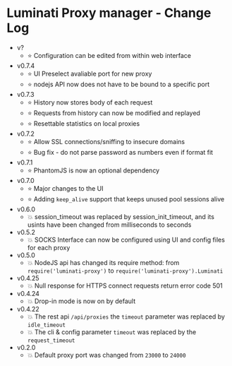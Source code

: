 # Luminati Proxy manager - Change Log

- v?
  - :star: Configuration can be edited from within web interface
- v0.7.4
  - :star: UI Preselect avaliable port for new proxy
  - :star: nodejs API now does not have to be bound to a specific port
- v0.7.3
  - :star: History now stores body of each request
  - :star: Requests from history can now be modified and replayed
  - :star: Resettable statistics on local proxies
- v0.7.2
  - :star: Allow SSL connections/sniffing to insecure domains
  - :star: Bug fix - do not parse password as numbers even if format fit
- v0.7.1
  - :star: PhantomJS is now an optional dependency
- v0.7.0
  - :star: Major changes to the UI
  - :star: Adding `keep_alive` support that keeps unused pool sessions alive
- v0.6.0
  - :boom: session_timeout was replaced by session_init_timeout, and its usints
  have been changed from milliseconds to seconds
- v0.5.2
  - :boom: SOCKS Interface can now be configured using UI and config files for
  each proxy
- v0.5.0
  - :boom: NodeJS api has changed its require method: from
  `require('luminati-proxy')` to `require('luminati-proxy').Luminati`
- v0.4.25
  - :boom: Null response for HTTPS connect requests return error code 501
- v0.4.24
  - :boom: Drop-in mode is now on by default
- v0.4.22
  - :boom: The rest api `/api/proxies` the `timeout` parameter was replaced by
  `idle_timeout`
  - :boom: The cli & config parameter `timeout` was replaced by the
  `request_timeout`
- v0.2.0
  - :boom: Default proxy port was changed from `23000` to `24000`
